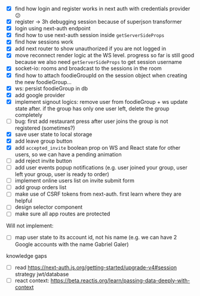 - [x] find how login and register works in next auth with credentials provider 😕
- [x] register -> 3h debugging session because of superjson transformer
- [x] login using next-auth endpoint
- [x] find how to use next-auth session inside `getServerSideProps`
- [x] find how sessions work
- [x] add next router to show unauthorized if you are not logged in
- [x] move reconnect render logic at the WS level. progress so far is still good because we also need `getServerSideProps` to get session username
- [x] socket-io: rooms and broadcast to the sessions in the room
- [x] find how to attach foodieGroupId on the session object when creating the new foodieGroup...
- [x] ws: persist foodieGroup in db
- [x] add google provider
- [x] implement signout logics: remove user from foodieGroup + ws update state after. if the group has only one user left, delete the group completely
- [ ] bug: first add restaurant press after user joins the group is not registered (sometimes?)
- [x] save user state to local storage
- [x] add leave group button
- [x] add `accepted_invite` boolean prop on WS and React state for other users, so we can have a pending animation
- [ ] add reject invite button
- [ ] add user events popup notifications (e.g. user joined your group, user left your group, user is ready to order)
- [ ] implement online users list on invite submit form
- [ ] add group orders list
- [ ] make use of CSRF tokens from next-auth. first learn where they are helpful
- [ ] design selector component
- [ ] make sure all app routes are protected

Will not implement:
- [ ] map user state to its account id, not his name (e.g. we can have 2  Google accounts with the name Gabriel Galer)

knowledge gaps
- [ ] read https://next-auth.js.org/getting-started/upgrade-v4#session strategy jwt/database
- [ ] react context: https://beta.reactjs.org/learn/passing-data-deeply-with-context